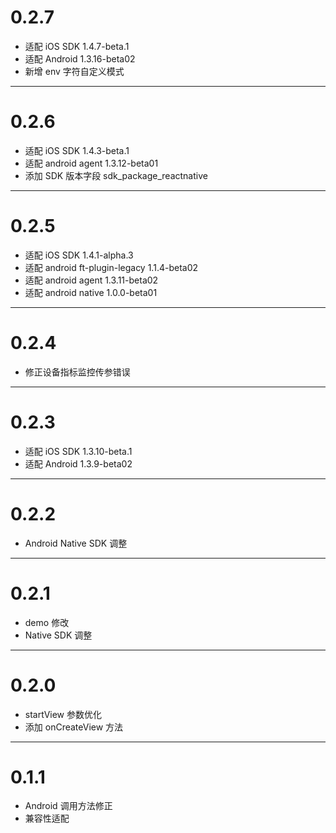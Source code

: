 # 0.2.7
* 适配 iOS SDK 1.4.7-beta.1
* 适配 Android 1.3.16-beta02
* 新增 env 字符自定义模式
-----
# 0.2.6
* 适配 iOS SDK 1.4.3-beta.1
* 适配 android agent 1.3.12-beta01
* 添加 SDK 版本字段 sdk_package_reactnative

-----
# 0.2.5
* 适配 iOS SDK 1.4.1-alpha.3
* 适配 android ft-plugin-legacy 1.1.4-beta02
* 适配 android agent 1.3.11-beta02
* 适配 android native 1.0.0-beta01

-----
# 0.2.4
* 修正设备指标监控传参错误

-----
# 0.2.3
* 适配 iOS SDK 1.3.10-beta.1
* 适配 Android 1.3.9-beta02

-----
# 0.2.2
* Android Native SDK 调整

-----
# 0.2.1
* demo 修改
* Native SDK 调整

-----
# 0.2.0
* startView 参数优化
* 添加 onCreateView 方法

-----
# 0.1.1
* Android 调用方法修正
* 兼容性适配
